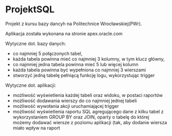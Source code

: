 # ProjektSQL
Projekt z kursu bazy dancyh na Politechnice Wrocławskiej(PWr).

Aplikacja została wykonana na stronie apex.oracle.com 

Wytyczne dot. bazy danych:
- co najmniej 5 połączonych tabel,
- każda tabela powinna mieć co najmniej 3 kolumny, w tym klucz główny,
- co najmniej jedna tabela powinna mieć 5 lub więcej kolumn
- każda tabela powinna być wypełniona co najmniej 3 wierszami
- stworzyć jedną tabelę pełniącą funkcję logu, wykorzystując trigger

Wytyczne dot. aplikacji:
- możliwość wyświetlenia każdej tabeli oraz widoku, w postaci raportów
- możliwość dodawania wierszy do co najmniej jednej tabeli
- możliwość wywołania akcji uruchamiającej trigger
- możliwość wyświetlenia raportu SQL agregującego dane z kilku tabel z wykorzystaniem 
GROUP BY oraz JOIN, oparty o tabelę do której możemy dodawać wiersze z poziomu aplikacji 
(tak, aby dodanie wiersza miało wpływ na raport
